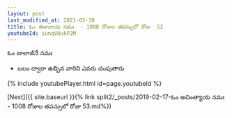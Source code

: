 ```yaml
---
layout: post
last_modified_at: 2021-03-30
title: ఓం ఈశానాయ నమః  - 1008 రోజుల తపస్సులో రోజు  52
youtubeId: iunqVHukP2M
---
```

 
 
 ఓం బాలాజీనే నమః  
 
 -  బలం ద్వారా ఉబ్బిన వారిని ఎవరు చంపుతారు 
 
  
 
  
 
 
 
 
 
 


{% include youtubePlayer.html id=page.youtubeId %}
 
[Next]({{ site.baseurl }}{% link  split2/_posts/2019-02-17-ఓం అచింత్యాయ నమః  - 1008 రోజుల తపస్సులో రోజు  53.md%})
 
